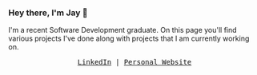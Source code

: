 ### Hey there, I'm Jay 👋
I'm a recent Software Development graduate. On this page you'll find various projects I've done along with projects that I am currently working on.
<p align="center">
  <samp>
    <a href="https://www.linkedin.com/in/jae01ortiz/">LinkedIn</a> | <a href="https://www.jeremiahortiz.ca/">Personal Website</a>
  </samp>
</p>
<!--
**JaeChristian/JaeChristian** is a ✨ _special_ ✨ repository because its `README.md` (this file) appears on your GitHub profile.

Here are some ideas to get you started:

- 🔭 I’m currently working on ...
- 🌱 I’m currently learning ...
- 👯 I’m looking to collaborate on ...
- 🤔 I’m looking for help with ...
- 💬 Ask me about ...
- 📫 How to reach me: ...
- 😄 Pronouns: ...
- ⚡ Fun fact: ...
-->
